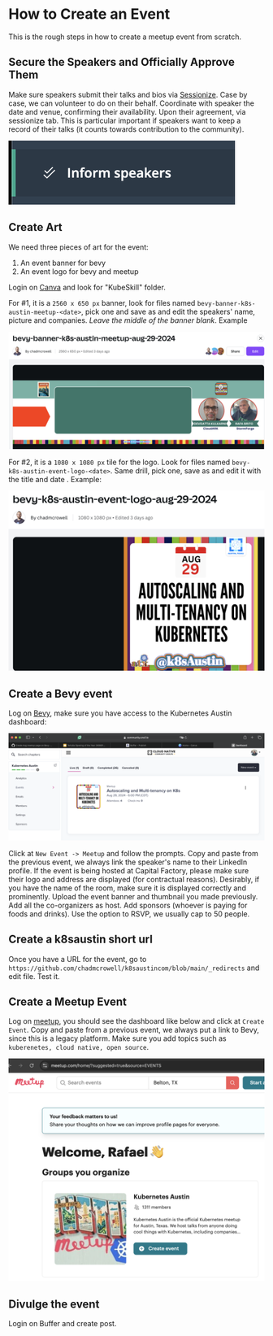# How to Create an Event

This is the rough steps in how to create a meetup event from scratch.



## Secure the Speakers and Officially Approve Them
Make sure speakers submit their talks and bios via [Sessionize](https://sessionize.com/app/organizer/event/13876).
Case by case, we can volunteer to do on their behalf.
Coordinate with speaker the date and venue, confirming their availability.
Upon their agreement, via sessionize tab.
This is particular important if speakers want to keep a record of their talks (it counts towards contribution to the community).

![inform the speakers](pictures/sessionize/inform-speakers.png)




## Create Art
We need three pieces of art for the event:
1. An event banner for bevy
1. An event logo for bevy and meetup

Login on [Canva](canva.com) and look for "KubeSkill" folder.

For #1, it is a `2560 x 650 px` banner, look for files named `bevy-banner-k8s-austin-meetup-<date>`, pick one and save as and edit the speakers' name, picture and companies.
*Leave the middle of the banner blank*.
Example

![bevy-banner-example](pictures/canva/bevy-banner-example.png)

For #2, it is a `1080 x 1080 px` tile for the logo. Look for files named `bevy-k8s-austin-event-logo-<date>`.
Same drill, pick one, save as and edit it with the title and date .
Example:

![bevy-logo-example](pictures/canva/bevy-logo-example.png)



## Create a Bevy event
Log on [Bevy](https://community.cncf.io/accounts/dashboard/#/chapter-177/events-Live), make sure you have access to the Kubernetes Austin dashboard: 

![Kubernetes Austin Dashboard](pictures/bevy/dashboard-example.png)

Click at `New Event -> Meetup` and follow the prompts.
Copy and paste from the previous event, we always link the speaker's name to their LinkedIn profile.
If the event is being hosted at Capital Factory, please make sure their logo and address are displayed (for contractual reasons).
Desirably, if you have the name of the room, make sure it is displayed correctly and prominently.
Upload the event banner and thumbnail you made previously.
Add all the co-organizers as host. Add sponsors (whoever is paying for foods and drinks).
Use the option to RSVP, we usually cap to 50 people.



## Create a k8saustin short url

Once you have a URL for the event, go to `https://github.com/chadmcrowell/k8saustincom/blob/main/_redirects` and edit file. Test it.



## Create a Meetup Event

Log on [meetup](https://www.meetup.com/home/), you should see the dashboard like below and click at `Create Event`.
Copy and paste from a previous event, we always put a link to Bevy, since this is a legacy platform.
Make sure you add topics such as `kuberenetes, cloud native, open source`.

![Meetup Dashboard](pictures/meetup.com/dashboard-example.png)



## Divulge the event

Login on Buffer and create post.
